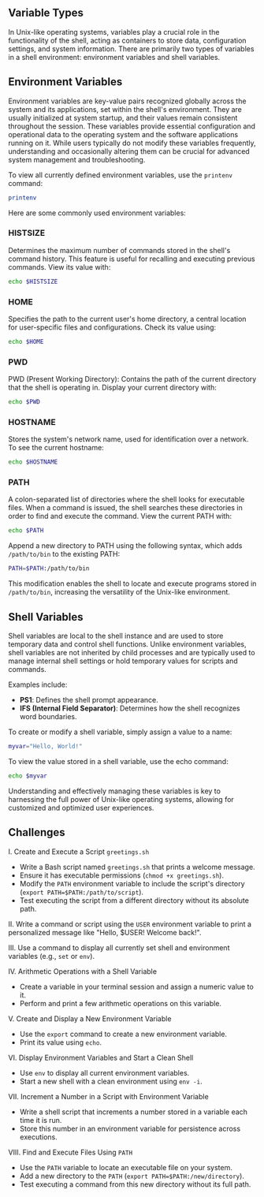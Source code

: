 ## Variable Types

In Unix-like operating systems, variables play a crucial role in the functionality of the shell, acting as containers to store data, configuration settings, and system information. There are primarily two types of variables in a shell environment: environment variables and shell variables.

## Environment Variables

Environment variables are key-value pairs recognized globally across the system and its applications, set within the shell's environment. They are usually initialized at system startup, and their values remain consistent throughout the session. These variables provide essential configuration and operational data to the operating system and the software applications running on it. While users typically do not modify these variables frequently, understanding and occasionally altering them can be crucial for advanced system management and troubleshooting.

To view all currently defined environment variables, use the `printenv` command:

```bash
printenv
```

Here are some commonly used environment variables:

### HISTSIZE

Determines the maximum number of commands stored in the shell's command history. This feature is useful for recalling and executing previous commands. View its value with:

```bash
echo $HISTSIZE
```

### HOME

Specifies the path to the current user's home directory, a central location for user-specific files and configurations. Check its value using:

```bash
echo $HOME
```

### PWD

PWD (Present Working Directory): Contains the path of the current directory that the shell is operating in. Display your current directory with:

```bash
echo $PWD
```

### HOSTNAME

Stores the system's network name, used for identification over a network. To see the current hostname:

```bash
echo $HOSTNAME
```

### PATH

A colon-separated list of directories where the shell looks for executable files. When a command is issued, the shell searches these directories in order to find and execute the command. View the current PATH with:

```bash
echo $PATH
```

Append a new directory to PATH using the following syntax, which adds `/path/to/bin` to the existing PATH:

```bash
PATH=$PATH:/path/to/bin
```

This modification enables the shell to locate and execute programs stored in `/path/to/bin`, increasing the versatility of the Unix-like environment.

## Shell Variables

Shell variables are local to the shell instance and are used to store temporary data and control shell functions. Unlike environment variables, shell variables are not inherited by child processes and are typically used to manage internal shell settings or hold temporary values for scripts and commands.

Examples include:

- **PS1**: Defines the shell prompt appearance.
- **IFS (Internal Field Separator)**: Determines how the shell recognizes word boundaries.

To create or modify a shell variable, simply assign a value to a name:

```bash
myvar="Hello, World!"
```

To view the value stored in a shell variable, use the echo command:

```bash
echo $myvar
```

Understanding and effectively managing these variables is key to harnessing the full power of Unix-like operating systems, allowing for customized and optimized user experiences.

## Challenges

I. Create and Execute a Script `greetings.sh`

- Write a Bash script named `greetings.sh` that prints a welcome message.
- Ensure it has executable permissions (`chmod +x greetings.sh`).
- Modify the `PATH` environment variable to include the script's directory (`export PATH=$PATH:/path/to/script`).
- Test executing the script from a different directory without its absolute path.

II. Write a command or script using the `USER` environment variable to print a personalized message like "Hello, $USER! Welcome back!".

III. Use a command to display all currently set shell and environment variables (e.g., `set` or `env`).

IV. Arithmetic Operations with a Shell Variable

- Create a variable in your terminal session and assign a numeric value to it.
- Perform and print a few arithmetic operations on this variable.

V. Create and Display a New Environment Variable

- Use the `export` command to create a new environment variable.
- Print its value using `echo`.

VI. Display Environment Variables and Start a Clean Shell

- Use `env` to display all current environment variables.
- Start a new shell with a clean environment using `env -i`.

VII. Increment a Number in a Script with Environment Variable

- Write a shell script that increments a number stored in a variable each time it is run.
- Store this number in an environment variable for persistence across executions.

VIII. Find and Execute Files Using `PATH`

- Use the `PATH` variable to locate an executable file on your system.
- Add a new directory to the `PATH` (`export PATH=$PATH:/new/directory`).
- Test executing a command from this new directory without its full path.
